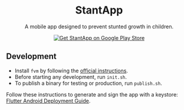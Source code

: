 <h1 align="center">StantApp</h1>

<p align="center">A mobile app designed to prevent stunted growth in children.</p>

<p align="center"><a href="https://play.google.com/store/apps/details?id=com.bebasstunting.stantapp"><img alt="Get StantApp on Google Play Store" src="https://blogger.googleusercontent.com/img/b/R29vZ2xl/AVvXsEgUxSioZMKkNVlMy96FrAQ-T8ALFReECpi0H9N2I5RN1HIK8TFfBQ_-RCjNRxwb6Ia0Mf3t5ih0JefMjDAUDYg0xZCACbEK-zcCG9k24BrWSNe4hehs-x0cyDP_qmerViReXovGmx4JR2rJoQfph8UEjxWRmPsEnpHILwqYjTgTwT4rV2_Vb3WhO_648exa/s1600/GetItOnGooglePlay_Badge_Web_color_English.png"/></a></p>

## Development  

- Install `fvm` by following the [official instructions](https://fvm.app/documentation/getting-started/installation).  
- Before starting any development, run `init.sh`.  
- To publish a binary for testing or production, run `publish.sh`.  

Follow these instructions to generate and sign the app with a keystore: [Flutter Android Deployment Guide](https://docs.flutter.dev/deployment/android).  
